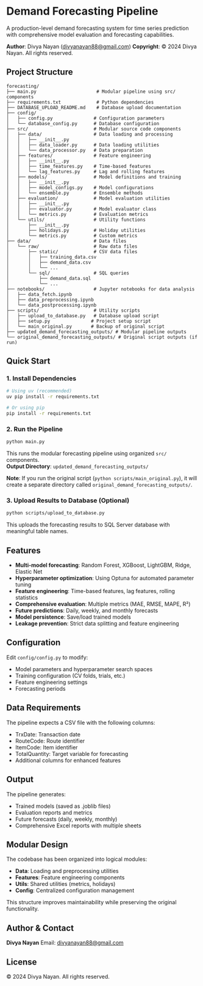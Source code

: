 # Demand Forecasting Pipeline

A production-level demand forecasting system for time series prediction with comprehensive model evaluation and forecasting capabilities.

**Author**: Divya Nayan (divyanayan88@gmail.com)
**Copyright**: © 2024 Divya Nayan. All rights reserved.

## Project Structure

```
forecasting/
├── main.py                      # Modular pipeline using src/ components
├── requirements.txt             # Python dependencies
├── DATABASE_UPLOAD_README.md    # Database upload documentation
├── config/
│   ├── config.py               # Configuration parameters
│   └── database_config.py      # Database configuration
├── src/                        # Modular source code components
│   ├── data/                   # Data loading and processing
│   │   ├── __init__.py
│   │   ├── data_loader.py      # Data loading utilities
│   │   └── data_processor.py   # Data preparation
│   ├── features/               # Feature engineering
│   │   ├── __init__.py
│   │   ├── time_features.py    # Time-based features
│   │   └── lag_features.py     # Lag and rolling features
│   ├── models/                 # Model definitions and training
│   │   ├── __init__.py
│   │   ├── model_configs.py    # Model configurations
│   │   └── ensemble.py         # Ensemble methods
│   ├── evaluation/             # Model evaluation utilities
│   │   ├── __init__.py
│   │   ├── evaluator.py        # Model evaluator class
│   │   └── metrics.py          # Evaluation metrics
│   └── utils/                  # Utility functions
│       ├── __init__.py
│       ├── holidays.py         # Holiday utilities
│       └── metrics.py          # Custom metrics
├── data/                       # Data files
│   └── raw/                    # Raw data files
│       ├── static/             # CSV data files
│       │   ├── training_data.csv
│       │   ├── demand_data.csv
│       │   └── ...
│       └── sql/                # SQL queries
│           ├── demand_data.sql
│           └── ...
├── notebooks/                  # Jupyter notebooks for data analysis
│   ├── data_fetch.ipynb
│   ├── data_preprocessing.ipynb
│   └── data_postprocessing.ipynb
├── scripts/                    # Utility scripts
│   ├── upload_to_database.py   # Database upload script
│   ├── setup.py               # Project setup script
│   └── main_original.py       # Backup of original script
├── updated_demand_forecasting_outputs/ # Modular pipeline outputs  
└── original_demand_forecasting_outputs/ # Original script outputs (if run)
```

## Quick Start

### 1. Install Dependencies

```bash
# Using uv (recommended)
uv pip install -r requirements.txt

# Or using pip
pip install -r requirements.txt
```

### 2. Run the Pipeline

```bash
python main.py
```

This runs the modular forecasting pipeline using organized `src/` components.  
**Output Directory**: `updated_demand_forecasting_outputs/`

**Note**: If you run the original script (`python scripts/main_original.py`), it will create a separate directory called `original_demand_forecasting_outputs/`.

### 3. Upload Results to Database (Optional)

```bash
python scripts/upload_to_database.py
```

This uploads the forecasting results to SQL Server database with meaningful table names.

## Features

- **Multi-model forecasting**: Random Forest, XGBoost, LightGBM, Ridge, Elastic Net
- **Hyperparameter optimization**: Using Optuna for automated parameter tuning
- **Feature engineering**: Time-based features, lag features, rolling statistics
- **Comprehensive evaluation**: Multiple metrics (MAE, RMSE, MAPE, R²)
- **Future predictions**: Daily, weekly, and monthly forecasts
- **Model persistence**: Save/load trained models
- **Leakage prevention**: Strict data splitting and feature engineering

## Configuration

Edit `config/config.py` to modify:
- Model parameters and hyperparameter search spaces
- Training configuration (CV folds, trials, etc.)
- Feature engineering settings
- Forecasting periods

## Data Requirements

The pipeline expects a CSV file with the following columns:
- TrxDate: Transaction date
- RouteCode: Route identifier
- ItemCode: Item identifier
- TotalQuantity: Target variable for forecasting
- Additional columns for enhanced features

## Output

The pipeline generates:
- Trained models (saved as .joblib files)
- Evaluation reports and metrics
- Future forecasts (daily, weekly, monthly)
- Comprehensive Excel reports with multiple sheets

## Modular Design

The codebase has been organized into logical modules:
- **Data**: Loading and preprocessing utilities
- **Features**: Feature engineering components
- **Utils**: Shared utilities (metrics, holidays)
- **Config**: Centralized configuration management

This structure improves maintainability while preserving the original functionality.

## Author & Contact

**Divya Nayan**
Email: divyanayan88@gmail.com

## License

© 2024 Divya Nayan. All rights reserved.